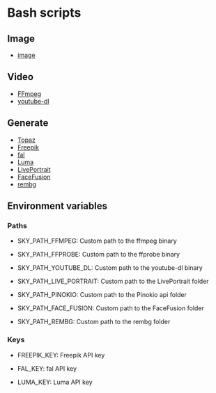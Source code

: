 # Bash scripts

## Image

- [image](image/README.md)

## Video

- [FFmpeg](ffmpeg/README.md)
- [youtube-dl](youtube-dl/README.md)

## Generate

- [Topaz](generate/Topaz/README.md)
- [Freepik](generate/Freepik/README.md)
- [fal](generate/fal/README.md)
- [Luma](generate/Luma/README.md)
- [LivePortrait](generate/LivePortrait/README.md)
- [FaceFusion](generate/FaceFusion/README.md)
- [rembg](generate/rembg/README.md)

## Environment variables

### Paths

- SKY_PATH_FFMPEG: Custom path to the ffmpeg binary
- SKY_PATH_FFPROBE: Custom path to the ffprobe binary

- SKY_PATH_YOUTUBE_DL: Custom path to the youtube-dl binary

- SKY_PATH_LIVE_PORTRAIT: Custom path to the LivePortrait folder

- SKY_PATH_PINOKIO: Custom path to the Pinokio api folder

- SKY_PATH_FACE_FUSION: Custom path to the FaceFusion folder

- SKY_PATH_REMBG: Custom path to the rembg folder

### Keys

- FREEPIK_KEY: Freepik API key

- FAL_KEY: fal API key

- LUMA_KEY: Luma API key

